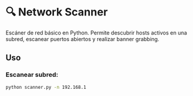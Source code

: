 # 🔍 Network Scanner

Escáner de red básico en Python. Permite descubrir hosts activos en una subred, escanear puertos abiertos y realizar banner grabbing.

## Uso

### Escanear subred:

```bash
python scanner.py -n 192.168.1
